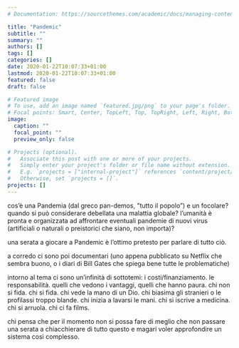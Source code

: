```yaml
---
# Documentation: https://sourcethemes.com/academic/docs/managing-content/

title: "Pandemic"
subtitle: ""
summary: ""
authors: []
tags: []
categories: []
date: 2020-01-22T10:07:33+01:00
lastmod: 2020-01-22T10:07:33+01:00
featured: false
draft: false

# Featured image
# To use, add an image named `featured.jpg/png` to your page's folder.
# Focal points: Smart, Center, TopLeft, Top, TopRight, Left, Right, BottomLeft, Bottom, BottomRight.
image:
  caption: ""
  focal_point: ""
  preview_only: false

# Projects (optional).
#   Associate this post with one or more of your projects.
#   Simply enter your project's folder or file name without extension.
#   E.g. `projects = ["internal-project"]` references `content/project/deep-learning/index.md`.
#   Otherwise, set `projects = []`.
projects: []
---
```


cos’è una Pandemia (dal greco pan-demos, "tutto il popolo”)
e un focolare?
quando si può considerare debellata una malattia globale?
l’umanità è pronta e organizzata ad affrontare eventuali pandemie di nuovi virus (artificiali o naturali o preistorici che siano, non importa)?

una serata a giocare a Pandemic è l’ottimo pretesto per parlare di tutto ciò.

a corredo ci sono poi documentari (uno appena pubblicato su Netflix che sembra buono, o i diari di Bill Gates che spiega bene tutte le problematiche)

intorno al tema ci sono un’infinità di sottotemi: i costi/finanziamento. le responsabilità. quelli che vedono i vantaggi, quelli che hanno paura. chi non si fida. chi si fida. chi vede la mano di un Dio. chi biasima gli stranieri o le profilassi troppo blande. chi inizia a lavarsi le mani. chi si iscrive a medicina. chi si arruola. chi ci fa films.

chi pensa che per il momento non si possa fare di meglio che non passare una serata a chiacchierare di tutto questo e magari voler approfondire un sistema così complesso.
